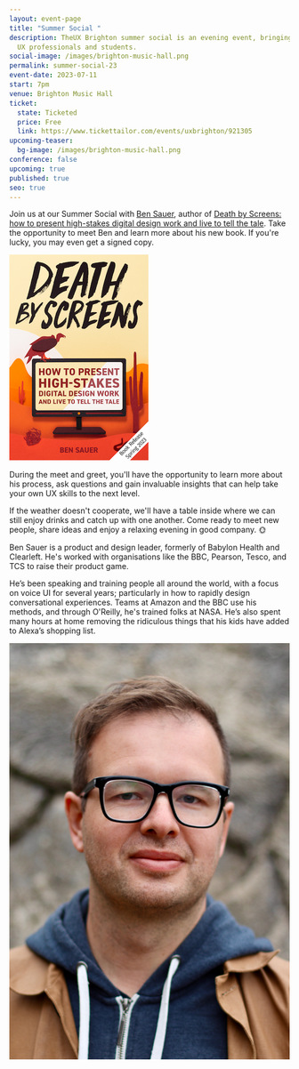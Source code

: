 ```yaml
---
layout: event-page
title: "Summer Social "
description: TheUX Brighton summer social is an evening event, bringing together
  UX professionals and students.
social-image: /images/brighton-music-hall.png
permalink: summer-social-23
event-date: 2023-07-11
start: 7pm
venue: Brighton Music Hall
ticket:
  state: Ticketed
  price: Free
  link: https://www.tickettailor.com/events/uxbrighton/921305
upcoming-teaser:
  bg-image: /images/brighton-music-hall.png
conference: false
upcoming: true
published: true
seo: true
---
```

Join us at our Summer Social with [Ben Sauer](https://www.linkedin.com/in/bensauer/), author of [Death by Screens: how to present high-stakes digital design work and live to tell the tale](https://bensauer.net/deathbyscreens/). Take the opportunity to meet Ben and learn more about his new book. If you're lucky, you may even get a signed copy. 

<img src="/images/ben-sauer.png" alt="Death by Screens book cover " class="image-align-right"/>

During the meet and greet, you'll have the opportunity to learn more about his process, ask questions and gain invaluable insights that can help take your own UX skills to the next level.

If the weather doesn't cooperate, we'll have a table inside where we can still enjoy drinks and catch up with one another. Come ready to meet new people, share ideas and enjoy a relaxing evening in good company. 🌞

Ben Sauer is a product and design leader, formerly of Babylon Health and Clearleft. He's worked with organisations like the BBC, Pearson, Tesco, and TCS to raise their product game.

He’s been speaking and training people all around the world, with a focus on voice UI for several years; particularly in how to rapidly design conversational experiences. Teams at Amazon and the BBC use his methods, and through O'Reilly, he's trained folks at NASA. He’s also spent many hours at home removing the ridiculous things that his kids have added to Alexa’s shopping list.

<img src="/images/ben-sauer-headshot.jpg" alt="Ben Sauer" class="image-align-right"/>